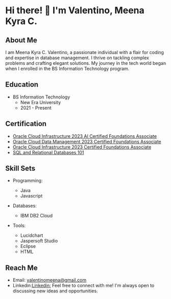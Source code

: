 # Hi there! 👋 I'm Valentino, Meena Kyra C.

## About Me

I am Meena Kyra C. Valentino, a passionate individual with a flair for coding and expertise in database management. I thrive on tackling complex problems and crafting elegant solutions. My journey in the tech world began when I enrolled in the BS Information Technology program.

## Education

- BS Information Technology
  - New Era University
  - 2021 - Present

## Certification

- [Oracle Cloud Infrastructure 2023 AI Certified Foundations Associate](https://catalog-education.oracle.com/pls/certview/sharebadge?id=A3168DD5E0BCD5000361CF9C7F9AAF7AF4919441D7242890689B99CACE10F6D0&fbclid=IwAR2qpcwmlA-nEM2f4XRofqk23Lw3hHbHsqWcgNG2aJl_eZvcuJ8b3PT1OYg)
- [Oracle Cloud Data Management 2023 Certified Foundations Associate](https://catalog-education.oracle.com/pls/certview/sharebadge?id=E115C82561154B074C12677577069FD37387DCC54030AC66DFC339BF60CD75A3)
- [Oracle Cloud Infrastructure 2023 Certified Foundations Associate](https://catalog-education.oracle.com/pls/certview/sharebadge?id=E8FE207FC1E69149A58977551E577E605DB6EDEDD7EF6197A50574D4A2F60DAA&fbclid=IwAR2vmH2ZtmxR8d06pcvA57v4NdR87WA8cNeYQYUgVOGFCN0X-wEIMbe9Jds)
- [SQL and Relational Databases 101](https://courses.cognitiveclass.ai/certificates/afa43f6a012648f49e64da56afaffc72)

## Skill Sets

- Programming:
  - Java
  - Javascript

- Databases:
  - IBM DB2 Cloud

- Tools:
  - Lucidchart
  - Jaspersoft Studio
  - Eclipse
  - HTML

## Reach Me
- Email: valentinomeena@gmail.com
- Linkedin:[Linkedin:](https://www.linkedin.com/in/meena-valentino-2688b92a3/)
Feel free to connect with me! I'm always open to discussing new ideas and opportunities.

[certification_link1]: # "Hyperlink to Oracle Cloud Infrastructure 2023 AI Certified Foundations Associate certification"
[certification_link2]: # "Hyperlink to Oracle Cloud Data Management 2023 Certified Foundations Associate certification"
[certification_link3]: # "Hyperlink to Oracle Cloud Infrastructure 2023 Certified Foundations Associate certification"
[certification_link4]: # "Hyperlink to SQL and Relational Databases 101 certification"
